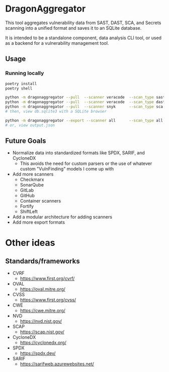 # DragonAggregator

This tool aggregates vulnerability data from SAST, DAST, SCA, and Secrets scanning into a unified format and saves it to
an SQLite database.

It is intended to be a standalone component, data analysis CLI tool, or used as a backend for a vulnerability management
tool.

## Usage

### Running locally

```sh
poetry install
poetry shell

python -m dragonaggregator --pull  --scanner veracode  --scan_type sast
python -m dragonaggregator --pull  --scanner veracode  --scan_type dast
python -m dragonaggregator --pull  --scanner snyk      --scan_type sca
# then, view db.sqlite3 with a SQLite browser

python -m dragonaggregator --export --scanner all      --scan_type all   --output output_all.json
# or, view output.json
```

## Future Goals

- Normalize data into standardized formats like SPDX, SARIF, and CycloneDX
    - This avoids the need for custom parsers or the use of whatever custom "VulnFinding" models I come up with
- Add more scanners
    - Checkmarx
    - SonarQube
    - GitLab
    - GitHub
    - Container scanners
    - Fortify
    - ShiftLeft
- Add a modular architecture for adding scanners
- Add more export formats

# Other ideas

## Standards/frameworks

- CVRF
    - https://www.first.org/cvrf/
- OVAL
    - https://oval.mitre.org/
- CVSS
    - https://www.first.org/cvss/
- CWE
    - https://cwe.mitre.org/
- NVD
    - https://nvd.nist.gov/
- SCAP
    - https://scap.nist.gov/
- CycloneDX
    - https://cyclonedx.org/
- SPDX
    - https://spdx.dev/
- SARIF
    - https://sarifweb.azurewebsites.net/